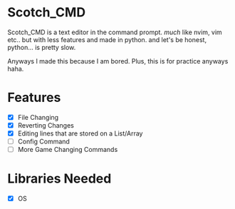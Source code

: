 # Scotch_CMD

Scotch_CMD is a text editor in the command prompt. *much* like nvim, vim etc.. but with less features and made in python.
and let's be honest, python... is pretty slow.

Anyways I made this because I am bored. Plus, this is for practice anyways haha.

# Features
- [x] File Changing
- [x] Reverting Changes
- [x] Editing lines that are stored on a List/Array
- [ ] Config Command
- [ ] More Game Changing Commands

# Libraries Needed
- [x] OS